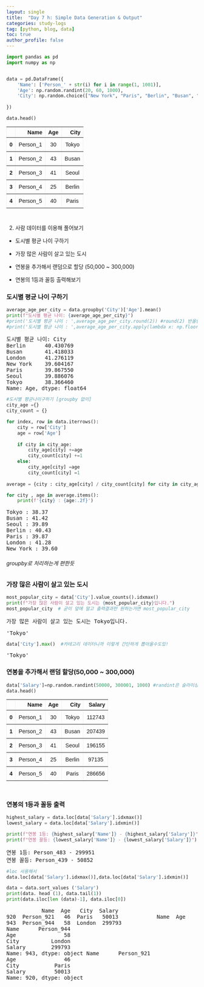 ```yaml
---
layout: single
title:  "Day 7 h: Simple Data Generation & Output"
categories: study-logs
tag: [python, blog, data]
toc: true
author_profile: false
---
```


<head>
  <style>
    table.dataframe {
      white-space: normal;
      width: 100%;
      height: 240px;
      display: block;
      overflow: auto;
      font-family: Arial, sans-serif;
      font-size: 0.9rem;
      line-height: 20px;
      text-align: center;
      border: 0px !important;
    }

    table.dataframe th {
      text-align: center;
      font-weight: bold;
      padding: 8px;
    }

    table.dataframe td {
      text-align: center;
      padding: 8px;
    }

    table.dataframe tr:hover {
      background: #b8d1f3; 
    }

    .output_prompt {
      overflow: auto;
      font-size: 0.9rem;
      line-height: 1.45;
      border-radius: 0.3rem;
      -webkit-overflow-scrolling: touch;
      padding: 0.8rem;
      margin-top: 0;
      margin-bottom: 15px;
      font: 1rem Consolas, "Liberation Mono", Menlo, Courier, monospace;
      color: $code-text-color;
      border: solid 1px $border-color;
      border-radius: 0.3rem;
      word-break: normal;
      white-space: pre;
    }

  .dataframe tbody tr th:only-of-type {
      vertical-align: middle;
  }

  .dataframe tbody tr th {
      vertical-align: top;
  }

  .dataframe thead th {
      text-align: center !important;
      padding: 8px;
  }

  .page__content p {
      margin: 0 0 0px !important;
  }

  .page__content p > strong {
    font-size: 0.8rem !important;
  }

  </style>
</head>



```python
import pandas as pd
import numpy as np


data = pd.DataFrame({
    'Name': ['Person_' + str(i) for i in range(1, 1001)],
    'Age': np.random.randint(20, 60, 1000),
    'City': np.random.choice(["New York", "Paris", "Berlin", "Busan", "Seoul", "London", "Tokyo"], 1000),
    
})

data.head()
```

<div>
<style scoped>
    .dataframe tbody tr th:only-of-type {
        vertical-align: middle;
    }

    .dataframe tbody tr th {
        vertical-align: top;
    }

    .dataframe thead th {
        text-align: right;
    }
</style>
<table border="1" class="dataframe">
  <thead>
    <tr style="text-align: right;">
      <th></th>
      <th>Name</th>
      <th>Age</th>
      <th>City</th>
    </tr>
  </thead>
  <tbody>
    <tr>
      <th>0</th>
      <td>Person_1</td>
      <td>30</td>
      <td>Tokyo</td>
    </tr>
    <tr>
      <th>1</th>
      <td>Person_2</td>
      <td>43</td>
      <td>Busan</td>
    </tr>
    <tr>
      <th>2</th>
      <td>Person_3</td>
      <td>41</td>
      <td>Seoul</td>
    </tr>
    <tr>
      <th>3</th>
      <td>Person_4</td>
      <td>25</td>
      <td>Berlin</td>
    </tr>
    <tr>
      <th>4</th>
      <td>Person_5</td>
      <td>40</td>
      <td>Paris</td>
    </tr>
  </tbody>
</table>
</div>


2. 사람 데이터를 이용해 풀어보기

- 도시별 평균 나이 구하기

- 가장 많은 사람이 살고 있는 도시

- 연봉을 추가해서 랜덤으로 할당 (50,000 ~ 300,000)

- 연봉의 1등과 꼴등 출력해보기


### 도시별 평균 나이 구하기



```python
average_age_per_city = data.groupby('City')['Age'].mean()
print(f"도시별 평균 나이: {average_age_per_city}") 
#print('도시별 평균 나이 : ',average_age_per_city.round(2)) #round(2) 반올림처리하면 깔꼼!
#print('도시별 평균 나이 : ',average_age_per_city.apply(lambda x: np.floor(x*100)/100) # apply ,lambda 해서도 버림처리 가능!
```

<pre>
도시별 평균 나이: City
Berlin      40.430769
Busan       41.418033
London      41.276119
New York    39.604167
Paris       39.867550
Seoul       39.886076
Tokyo       38.366460
Name: Age, dtype: float64
</pre>

```python
#도시별 평균나이구하기 [groupby 없이]
city_age ={}
city_count = {}

for index, row in data.iterrows():
    city = row['City']
    age = row['Age']
    
    if city in city_age:
        city_age[city] +=age
        city_count[city] +=1
    else:
        city_age[city] =age
        city_count[city] =1
        
average = {city : city_age[city] / city_count[city] for city in city_age}

for city , age in average.items():
    print(f'{city} : {age:.2f}')
```

<pre>
Tokyo : 38.37
Busan : 41.42
Seoul : 39.89
Berlin : 40.43
Paris : 39.87
London : 41.28
New York : 39.60
</pre>
###### groupby로 처리하는게 편한듯 


### 가장 많은 사람이 살고 있는 도시



```python
most_popular_city = data['City'].value_counts().idxmax()
print(f"가장 많은 사람이 살고 있는 도시는 {most_popular_city}입니다.")
most_popular_city  # 굳이 앞에 말고 출력결과만 원하는거면 most_popular_city

```

<pre>
가장 많은 사람이 살고 있는 도시는 Tokyo입니다.
</pre>
<pre>
'Tokyo'
</pre>

```python
data['City'].max()  #카테고리 데이터니까 이렇게 간단하게 뽑아올수도있!
```

<pre>
'Tokyo'
</pre>
### 연봉을 추가해서 랜덤 할당(50,000 ~ 300,000)



```python
data['Salary']=np.random.randint(50000, 300001, 1000) #randint은 슬라이싱과 범위가같음 상한값 미포함!
data.head()
```

<div>
<style scoped>
    .dataframe tbody tr th:only-of-type {
        vertical-align: middle;
    }

    .dataframe tbody tr th {
        vertical-align: top;
    }

    .dataframe thead th {
        text-align: right;
    }
</style>
<table border="1" class="dataframe">
  <thead>
    <tr style="text-align: right;">
      <th></th>
      <th>Name</th>
      <th>Age</th>
      <th>City</th>
      <th>Salary</th>
    </tr>
  </thead>
  <tbody>
    <tr>
      <th>0</th>
      <td>Person_1</td>
      <td>30</td>
      <td>Tokyo</td>
      <td>112743</td>
    </tr>
    <tr>
      <th>1</th>
      <td>Person_2</td>
      <td>43</td>
      <td>Busan</td>
      <td>207439</td>
    </tr>
    <tr>
      <th>2</th>
      <td>Person_3</td>
      <td>41</td>
      <td>Seoul</td>
      <td>196155</td>
    </tr>
    <tr>
      <th>3</th>
      <td>Person_4</td>
      <td>25</td>
      <td>Berlin</td>
      <td>97135</td>
    </tr>
    <tr>
      <th>4</th>
      <td>Person_5</td>
      <td>40</td>
      <td>Paris</td>
      <td>286656</td>
    </tr>
  </tbody>
</table>
</div>


### 연봉의 1등과 꼴등 출력



```python
highest_salary = data.loc[data['Salary'].idxmax()]
lowest_salary = data.loc[data['Salary'].idxmin()]

print(f"연봉 1등: {highest_salary['Name']} - {highest_salary['Salary']}")
print(f"연봉 꼴등: {lowest_salary['Name']} - {lowest_salary['Salary']}")
```

<pre>
연봉 1등: Person_483 - 299951
연봉 꼴등: Person_439 - 50852
</pre>

```python
#loc 사용해서
data.loc[data['Salary'].idxmax()],data.loc[data['Salary'].idxmin()]

data = data.sort_values ('Salary')
print(data. head (1), data.tail(1))
print(data.iloc[len (data)-1], data.iloc[0])
```

<pre>
           Name  Age   City  Salary
920  Person_921   46  Paris   50013            Name  Age    City  Salary
943  Person_944   58  London  299793
Name      Person_944
Age               58
City          London
Salary        299793
Name: 943, dtype: object Name      Person_921
Age               46
City           Paris
Salary         50013
Name: 920, dtype: object
</pre>
